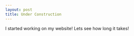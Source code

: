 ```yaml
---
layout: post
title: Under Construction
---
```


I started working on my website! Lets see how long it takes!
